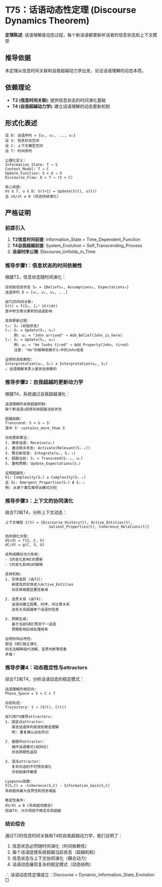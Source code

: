 # T75：话语动态性定理 (Discourse Dynamics Theorem)  

**定理陈述**: 话语理解是动态过程，每个新话语都更新听话者的信息状态和上下文模型  

## 推导依据
本定理从信息时间关联和自我超越动力学出发，论证话语理解的动态本质。

## 依赖理论
- **T2 (信息时间关联)**: 提供信息状态的时间演化基础
- **T4 (自我超越动力学)**: 建立话语理解的动态更新机制

## 形式化表述  
```  
设 D: 话语序列 = {u₁, u₂, ..., uₙ}
设 S: 信息状态空间
设 C: 上下文模型空间
设 T: 时间序列

公理化定义:
Information_State: T → S
Context_Model: T → C
Update_Function: S × U → S
Discourse_Flow: D × T → (S × C)

核心命题:
∀t ∈ T, u ∈ D: S(t+1) = Update(S(t), u(t))
且 ∂S/∂t ≠ 0 (状态持续演化)
```  

## 严格证明  

### 前提引入
1. **T2信息时间前提**: Information_State = Time_Dependent_Function
2. **T4自我超越前提**: System_Evolution = Self_Transcending_Process
3. **话语时序公理**: Discourse_Unfolds_in_Time

### 推导步骤1：信息状态的时间依赖性
根据T2，信息状态随时间演化：
```
设初始信息状态 S₀ = {Beliefs₀, Assumptions₀, Expectations₀}
话语序列 D = [u₁, u₂, u₃, ...]

由T2的时间关联:
S(t) = f(S₀, ∫₀ᵗ U(τ)dτ)
其中积分表示累积的话语影响

具体更新过程:
t₀: S₀ (初始状态)
t₁: S₁ = Update(S₀, u₁) 
    例: u₁ = "John arrived" → Add_Belief(John_is_here)
t₂: S₂ = Update(S₁, u₂)
    例: u₂ = "He looks tired" → Add_Property(John, tired)
    注意: "He"的解释依赖于S₁中的John信息

证明状态依赖性:
Interpretation(u₂, S₁) ≠ Interpretation(u₂, S₀)
∴ 话语理解本质上是状态依赖的
```

### 推导步骤2：自我超越的更新动力学
根据T4，系统通过自我超越演化：
```
话语理解的自我超越机制:
每个新话语u促使系统超越当前状态

超越函数:
Transcend: S × U → S'
其中 S' contains_more_than S

动态更新算法:
1. 接收话语: Receive(uᵢ)
2. 激活相关状态: Activate(Relevant(Sᵢ₋₁))
3. 整合新信息: Integrate(uᵢ, Sᵢ₋₁)
4. 超越当前: Sᵢ = Transcend(Sᵢ₋₁, uᵢ)
5. 重构预期: Update_Expectations(Sᵢ)

证明超越性:
∀i: Complexity(Sᵢ) ≥ Complexity(Sᵢ₋₁)
且 ∃i: Emergent_Properties(Sᵢ) ∉ Sᵢ₋₁
例: 从单个事实推导出模式识别
```

### 推导步骤3：上下文的协同演化
结合T2和T4，分析上下文动态：
```
上下文模型 C(t) = {Discourse_History(t), Active_Entities(t), 
                    Salient_Properties(t), Coherence_Relations(t)}

协同演化方程:
dS/dt = f(S, C, U)
dC/dt = g(C, S, U)

这构成耦合动力系统:
- S的变化影响C的更新
- C的变化影响S的解释

具体机制:
1. 实体追踪 (由T2):
   新提及的实体进入Active_Entities
   旧实体根据显著性衰减
   
2. 连贯关系 (由T4):
   话语间建立因果、时序、对比等关系
   这些关系超越单个话语的信息
   
3. 预期生成:
   基于当前S和C预测下一话语
   预期影响后续处理效率

证明协同必然性:
假设 S和C独立演化
则无法解释指代消解、连贯判断等现象
矛盾！
```

### 推导步骤4：动态稳定性与attractors
综合T2和T4，分析话语动态的稳定模式：
```
话语理解的相空间:
Phase_Space = S × C × T

动态轨迹:
Trajectory: t → (S(t), C(t))

由T2和T4推导attractors:
1. 固定点attractor:
   某些话语序列收敛到稳定理解
   例: 重复确认达到共识
   
2. 极限环attractor:
   循环话语模式(如辩论)
   状态周期性返回
   
3. 混沌attractor:
   复杂对话的不可预测演化
   对初始条件敏感

Lyapunov函数:
V(S,C) = -Coherence(S,C) - Information_Gain(S,C)
系统趋向最大连贯性和信息增益

稳定性条件:
dV/dt ≤ 0 (系统趋向稳定)
但由T4: 允许局部不稳定实现超越
```

### 结论综合
通过T2的信息时间关联和T4的自我超越动力学，我们证明了：
1. 信息状态必然随时间演化（时间依赖性）
2. 每个话语促使系统超越当前状态（超越机制）
3. 信息状态与上下文协同演化（耦合动力）
4. 话语动态展现复杂的稳定模式（动态结构）

∴ 话语动态性定理成立：Discourse = Dynamic_Information_State_Evolution □  